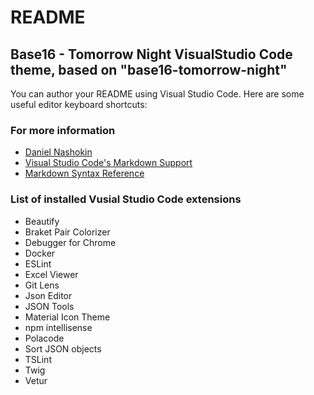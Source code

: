 # README
## Base16 - Tomorrow Night VisualStudio Code theme, based on "base16-tomorrow-night"
You can author your README using Visual Studio Code.  Here are some useful editor keyboard shortcuts:

### For more information
* [Daniel Nashokin](http://www.zyker.com.au)
* [Visual Studio Code's Markdown Support](http://code.visualstudio.com/docs/languages/markdown)
* [Markdown Syntax Reference](https://help.github.com/articles/markdown-basics/)

### List of installed Vusial Studio Code extensions
* Beautify
* Braket Pair Colorizer
* Debugger for Chrome
* Docker
* ESLint
* Excel Viewer
* Git Lens
* Json Editor
* JSON Tools
* Material Icon Theme
* npm intellisense
* Polacode
* Sort JSON objects
* TSLint
* Twig
* Vetur
